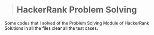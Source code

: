 > # HackerRank Problem Solving
Some codes that I solved of the Problem Solving Module of HackerRank
Solutions in all the files clear all the test cases.
